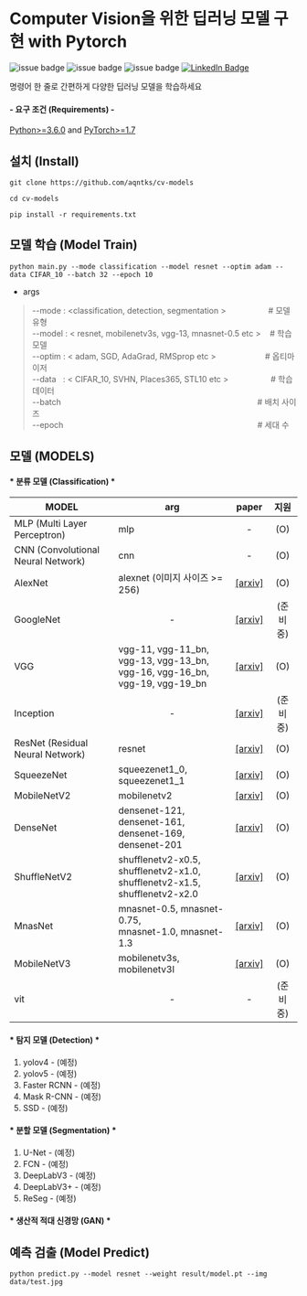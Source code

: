# Computer Vision을 위한 딥러닝 모델 구현 with Pytorch
![issue badge](https://img.shields.io/github/license/aqntks/cv-models?&color=blue)
![issue badge](https://img.shields.io/badge/build-passing-brightgreen)
![issue badge](https://img.shields.io/badge/%ED%95%9C%EA%B5%AD%EC%96%B4-%EC%A7%80%EC%9B%90-orange)
[![LinkedIn Badge](http://img.shields.io/badge/LinkedIn-@InpyoHong-0072b1?style=flat&logo=linkedin&link=https://www.linkedin.com/in/inpyo-hong-886781212/)](https://www.linkedin.com/in/inpyo-hong-886781212/)

명령어 한 줄로 간편하게 다양한 딥러닝 모델을 학습하세요     

#### - 요구 조건 (Requirements) -
[Python>=3.6.0](https://www.python.org/) and [PyTorch>=1.7](https://pytorch.org/)
## 설치 (Install)
    git clone https://github.com/aqntks/cv-models
    
    cd cv-models     
    
    pip install -r requirements.txt

##  모델 학습 (Model Train)
    python main.py --mode classification --model resnet --optim adam --data CIFAR_10 --batch 32 --epoch 10
- args
> --mode : <classification, detection, segmentation >　　　　　 # 모델 유형  
--model : < resnet, mobilenetv3s, vgg-13, mnasnet-0.5 etc > &nbsp;&nbsp;  # 학습 모델   
--optim : < adam, SGD, AdaGrad, RMSprop etc > 　　&nbsp;&nbsp;　　　 # 옵티마이저  
--data &nbsp;&nbsp;:  < CIFAR_10, SVHN, Places365, STL10 etc >　　　　　  # 학습 데이터  
--batch 　　　　　　　　　　　　　　　　　　　　　　&nbsp;　　# 배치 사이즈  
--epoch 　　　　　　　　　　　　　　　　　　　　　　　　# 세대 수  

## 모델 (MODELS)

#### * 분류 모델 (Classification) *
|MODEL|arg|paper|지원|
|---|---|---|---|
|MLP (Multi Layer Perceptron)|mlp|<center>-</center>|<center>(O)</center>|
|CNN (Convolutional Neural Network)|cnn|<center>-</center>|<center>(O)</center>|
|AlexNet|alexnet (이미지 사이즈 >= 256) |[[arxiv]](https://arxiv.org/pdf/1404.5997.pdf)|<center>(O)</center>|
|GoogleNet|<center>-</center>|[[arxiv]](https://arxiv.org/abs/1409.4842)|<center>(준비중)</center>|
|VGG|vgg-11, vgg-11_bn, vgg-13, vgg-13_bn, </br> vgg-16, vgg-16_bn, vgg-19, vgg-19_bn|[[arxiv]](https://arxiv.org/pdf/1409.1556.pdf)|<center>(O)</center>|
|Inception|<center>-</center>|[[arxiv]](https://arxiv.org/pdf/1512.00567.pdf)|<center>(준비중)</center>|
|ResNet (Residual Neural Network)|resnet|[[arxiv]](https://arxiv.org/pdf/1512.03385.pdf)|<center>(O)</center>|
|SqueezeNet|squeezenet1_0, squeezenet1_1|[[arxiv]](https://arxiv.org/pdf/1602.07360.pdf)|<center>(O)</center>|
|MobileNetV2|mobilenetv2|[[arxiv]](https://arxiv.org/pdf/1801.04381.pdf)|<center>(O)</center>|
|DenseNet|densenet-121, densenet-161, </br> densenet-169, densenet-201|[[arxiv]](https://arxiv.org/pdf/1608.06993.pdf)|<center>(O)</center>|
|ShuffleNetV2|shufflenetv2-x0.5, shufflenetv2-x1.0, </br> shufflenetv2-x1.5, shufflenetv2-x2.0|[[arxiv]](https://arxiv.org/pdf/1807.11164.pdf)|<center>(O)</center>|
|MnasNet|mnasnet-0.5, mnasnet-0.75, </br> mnasnet-1.0, mnasnet-1.3|[[arxiv]](https://arxiv.org/pdf/1807.11626.pdf)|<center>(O)</center>|
|MobileNetV3|mobilenetv3s, mobilenetv3l|[[arxiv]](https://arxiv.org/pdf/1905.02244.pdf)|<center>(O)</center>|
|vit|<center>-</center>|<center>-</center>|<center>(준비중)</center>|


#### * 탐지 모델 (Detection) *
1. yolov4 - (예정)
2. yolov5 - (예정)
3. Faster RCNN - (예정)
4. Mask R-CNN - (예정)
5. SSD - (예정)
#### * 분할 모델 (Segmentation) *
1. U-Net - (예정)
2. FCN - (예정)
5. DeepLabV3 - (예정)
6. DeepLabV3+ - (예정)
7. ReSeg - (예정)
#### * 생산적 적대 신경망 (GAN) *
##  예측 검출 (Model Predict)
    python predict.py --model resnet --weight result/model.pt --img data/test.jpg
